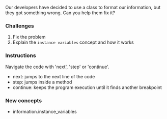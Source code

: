 Our developers have decided to use a class to format our information, but they got something wrong. Can you help them fix it?

### Challenges

1. Fix the problem
2. Explain the `instance variables` concept and how it works

### Instructions

Navigate the code with 'next', 'step' or 'continue'.

- next: jumps to the next line of the code
- step: jumps inside a method
- continue: keeps the program execution until it finds another breakpoint

### New concepts

- information.instance_variables
